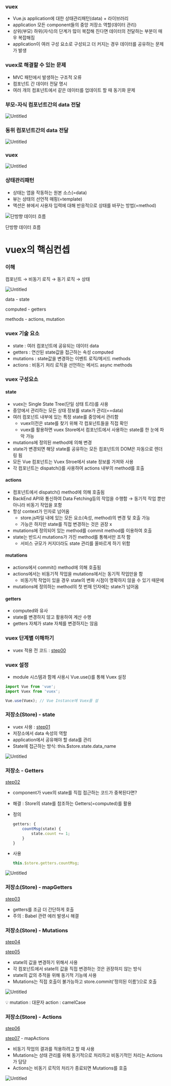 ### vuex

- Vue.js application에 대한 상태관리패턴(data) + 라이브러리
- application 모든 component들의 중앙 저장소 역할(데이터 관리)
- 상위(부모) 하위(자식)의 단계가 많이 복잡해 진다면 데이터의 전달하는 부분이 매우 복잡해짐
- application이 여러 구성 요소로 구성되고 더 커지는 경우 데이터를 공유하는 문제가 발생

### vuex로 해결할 수 있는 문제

- MVC 패턴에서 발생하는 구조적 오류
- 컴포넌트 간 데이터 전달 명시
- 여러 개의 컴포넌트에서 같은 데이터를 업데이트 할 때 동기화 문제

### 부모-자식 컴포넌트간의 data 전달

![Untitled](11%2014%20Vuex%201f9eff5ba29a450cbf1b6ad60a4f3c75/Untitled.png)

### 동위 컴포넌트간의 data 전달

![Untitled](11%2014%20Vuex%201f9eff5ba29a450cbf1b6ad60a4f3c75/Untitled%201.png)

### vuex

![Untitled](11%2014%20Vuex%201f9eff5ba29a450cbf1b6ad60a4f3c75/Untitled%202.png)

### 상태관리패턴

- 상태는 앱을 작동하는 원본 소스(=data)
- 뷰는 상태의 선언적 매핑(=template)
- 액션은 뷰에서 사용자 입력에 대해 반응적으로 상태를 바꾸는 방법(=method)

![단방향 데이터 흐름](11%2014%20Vuex%201f9eff5ba29a450cbf1b6ad60a4f3c75/Untitled%203.png)

단방향 데이터 흐름

# vuex의 핵심컨셉

### 이해

컴포넌트 → 비동기 로직 → 동기 로직 → 상태

![Untitled](11%2014%20Vuex%201f9eff5ba29a450cbf1b6ad60a4f3c75/Untitled%204.png)

data - state

computed - getters

methods - actions, mutation

### vuex 기술 요소

- state : 여러 컴포넌트에 공유되는 데이터 data
- getters : 연산된 state값을 접근하는 속성 computed
- mutations : state값을 변경하는 이벤트 로직/메서드 methods
- actions : 비동기 처리 로직을 선언하는 메서드 async methods

### vuex 구성요소

#### state

- vuex는 Single State Tree(단일 상태 트리)를 사용
- 중앙에서 관리하는 모든 상태 정보를 state가 관리(==data)
- 여러 컴포넌트 내부에 있는 특정 state를 중앙에서 관리함
    - vuex이전은 state를 찾기 위해 각 컴포넌트들을 직접 확인
    - vuex를 활용하면 vuex Store에서 컴포넌트에서 사용하는 state를 한 눈에 파악 가능
- mutations에 정의된 method에 의해 변경
- state가 변경되면 해당 state를 공유하는 모든 컴포넌트의 DOM은 자동으로 렌더링 됨
- 모든 Vue 컴포넌트는 Vuex Stroe에서 state 정보를 가져와 사용
- 각 컴포넌트는 dispatch()를 사용하여 actions 내부의 method를 호출

#### actions

- 컴포넌트에서 dispatch() method에 의해 호출됨
- BackEnd API와 통신하여 Data Fetching등의 작업을 수행함 → 동기적 작업 뿐만 아니라 비동기 작업을 포함
- 항상 context가 인자로 넘어옴
    - store.js파일 내에 있는 모든 요소(속성, method)의 변경 및 호출 가능
    - 가능은 하지만 state를 직접 변경하는 것은 권장 x
- mutations에 정의되어 있는 method를 commit method를 이용하여 호출
- state는 반드시 mutations가 가진 method를 통해서만 조작 함
    - 서비스 규모가 커지더라도 state 관리를 올바르게 하기 위함
    

#### mutations

- actions에서 commit() method에 의해 호출됨
- actions에서는 비동기적 작업을 mutations에서는 동기적 작업만을 함
    - 비동기적 작업이 있을 경우 state의 변화 시점이 명확하지 않을 수 있기 때문에
- mutations에 정의하는 method의 첫 번재 인자에는 state가 넘어옴

#### getters

- computed와 유사
- state를 변경하지 않고 활용하여 계산 수행
- getters 자체가 state 자체를 변경하지는 않음

### vuex 단계별 이해하기

- vuex 적용 전 코드 : <a href=”step00”>step00</a>

### vuex 설정

- module 시스템과 함께 사용시 Vue.use()를 통해 Vuex 설정

```jsx
import Vue from 'vue';
import Vuex from 'vuex';

Vue.use(Vuex); // Vue Instance에 Vuex를 설
```

### 저장소(Store) - state

- vuex 사용 : <a href=”step01”>step01</a>
- 저장소에서 data 속성의 역할
- application에서 공유해야 할 data를 관리
- State에 접근하는 방식: this.$store.state.data_name

![Untitled](11%2014%20Vuex%201f9eff5ba29a450cbf1b6ad60a4f3c75/Untitled%205.png)

### 저장소 - Getters

<a href=”step02”>step02</a>

- component가 vuex의 state를 직접 접근하는 코드가 중복된다면?
- 해결 : Store의 state를 참조하는 Getters(=computed)를 활용
- 정의
    
    ```jsx
    getters: {
    	countMsg(state) {
    		state.count += 1;
    	}
    }
    ```
    
- 사용
    
    ```jsx
    this.$store.getters.countMsg;
    ```
    

![Untitled](11%2014%20Vuex%201f9eff5ba29a450cbf1b6ad60a4f3c75/Untitled%206.png)

### 저장소(Store) - mapGetters

<a href=”step03”>step03</a>

- getters를 조금 더 간단하게 호출
- 주의 : Babel 관련 에러 발생시 해결

### 저장소(Store) - Mutations

<a href=”step04”>step04</a>

<a href=”step05”>step05</a>

- state의 값을 변경하기 위해서 사용
- 각 컴포넌트에서 state의 값을 직접 변경하는 것은 권장하지 않는 방식
- state의 값의 추적을 위해 동기적 기능에 사용
- Mutations는 직접 호출이 불가능하고 store.commit(’정의된 이름’)으로 호출

![Untitled](11%2014%20Vuex%201f9eff5ba29a450cbf1b6ad60a4f3c75/Untitled%207.png)

<aside>
💡 mutation : 대문자
action : camelCase

</aside>

### 저장소(Store) - Actions

<a href=”step06”>step06</a>

<a href=”step07”>step07</a> - mapActions

- 비동기 작업의 결과를 적용하려고 할 때 사용
- Mutations는 상태 관리를 위해 동기적으로 처리하고 비동기적인 처리는 Actions가 담당
- Actions는 비동기 로직의 처리가 종료되면 Mutations를 호출

![Untitled](11%2014%20Vuex%201f9eff5ba29a450cbf1b6ad60a4f3c75/Untitled%208.png)
